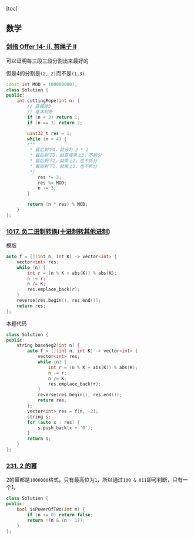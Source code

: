 [toc]

## 数学

### [剑指 Offer 14- II. 剪绳子 II](https://leetcode.cn/problems/jian-sheng-zi-ii-lcof/)

可以证明每三段三段分割出来最好的

但是4的分割是`(2, 2)`而不是`(1,3)`

```cpp
const int MOD = 1000000007;
class Solution {
public:
    int cuttingRope(int n) {
        // 直接除3
        // 基本判断
        if (n < 3) return 1;
        if (n == 3) return 2;

        uint32_t res = 1;
        while (n > 4) {
        /**
         * 最后剩下4，就分为 2 * 2
         * 最后剩下3，就直接乘上3，不拆分
         * 最后剩下2，就乘上2，也不拆分
         * 最后剩下1，就乘上1，也不拆分
         */
            res *= 3;
            res %= MOD;
            n -= 3;
        }

        return (n * res) % MOD;
    }
};
```

### [1017. 负二进制转换(十进制转其他进制)](https://leetcode.cn/problems/convert-to-base-2/)

模版

```cpp
auto f = [](int n, int K) -> vector<int> {
    vector<int> res;
    while (n) {
        int r = (n % K + abs(K)) % abs(K);
        n -= r;
        n /= K;
        res.emplace_back(r);
    }
    reverse(res.begin(), res.end());
    return res;
};

```

本题代码

```cpp
class Solution {
public:
    string baseNeg2(int n) {
        auto f = [](int n, int K) -> vector<int> {
            vector<int> res;
            while (n) {
                int r = (n % K + abs(K)) % abs(K);
                n -= r;
                n /= K;
                res.emplace_back(r);
            }
            reverse(res.begin(), res.end());
            return res;
        };
        vector<int> res = f(n, -2);
        string s;
        for (auto x : res) {
            s.push_back(x + '0');
        }
        return s;
    }
};
```

### [231. 2 的幂](https://leetcode.cn/problems/power-of-two/)

2的幂都是`1000000`格式，只有最高位为`1`，所以通过`100 & 011`即可判断，只有一个1。

```cpp
class Solution {
public:
    bool isPowerOfTwo(int n) {
        if (n <= 0) return false;
        return !(n & (n - 1));
    }
};
```